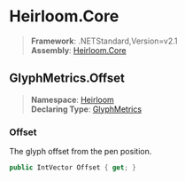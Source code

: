 # Heirloom.Core

> **Framework**: .NETStandard,Version=v2.1  
> **Assembly**: [Heirloom.Core][0]  

## GlyphMetrics.Offset

> **Namespace**: [Heirloom][0]  
> **Declaring Type**: [GlyphMetrics][1]  

### Offset

The glyph offset from the pen position.

```cs
public IntVector Offset { get; }
```

[0]: ../../../Heirloom.Core.md
[1]: ../GlyphMetrics.md
